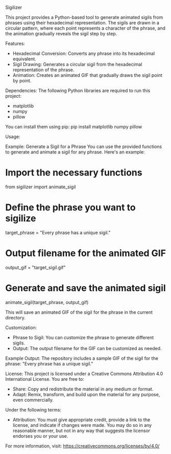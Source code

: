 
Sigilizer

This project provides a Python-based tool to generate animated sigils from phrases using their hexadecimal representation. The sigils are drawn in a circular pattern, where each point represents a character of the phrase, and the animation gradually reveals the sigil step by step.

Features:
- Hexadecimal Conversion: Converts any phrase into its hexadecimal equivalent.
- Sigil Drawing: Generates a circular sigil from the hexadecimal representation of the phrase.
- Animation: Creates an animated GIF that gradually draws the sigil point by point.

Dependencies:
The following Python libraries are required to run this project:
- matplotlib
- numpy
- pillow

You can install them using pip:
pip install matplotlib numpy pillow

Usage:

Example: Generate a Sigil for a Phrase
You can use the provided functions to generate and animate a sigil for any phrase. Here's an example:

# Import the necessary functions
from sigilizer import animate_sigil

# Define the phrase you want to sigilize
target_phrase = "Every phrase has a unique sigil."

# Output filename for the animated GIF
output_gif = "target_sigil.gif"

# Generate and save the animated sigil
animate_sigil(target_phrase, output_gif)

This will save an animated GIF of the sigil for the phrase in the current directory.

Customization:
- Phrase to Sigil: You can customize the phrase to generate different sigils.
- Output: The output filename for the GIF can be customized as needed.

Example Output:
The repository includes a sample GIF of the sigil for the phrase: "Every phrase has a unique sigil."

License:
This project is licensed under a Creative Commons Attribution 4.0 International License. You are free to:
- Share: Copy and redistribute the material in any medium or format.
- Adapt: Remix, transform, and build upon the material for any purpose, even commercially.

Under the following terms:
- Attribution: You must give appropriate credit, provide a link to the license, and indicate if changes were made. You may do so in any reasonable manner, but not in any way that suggests the licensor endorses you or your use.

For more information, visit: https://creativecommons.org/licenses/by/4.0/
